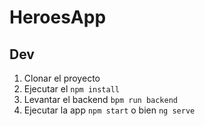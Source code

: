 # HeroesApp

## Dev

1. Clonar el proyecto
2. Ejecutar el ```npm install```
3. Levantar el backend ```bpm run backend```
4. Ejecutar la app ```npm start``` o bien ```ng serve```
